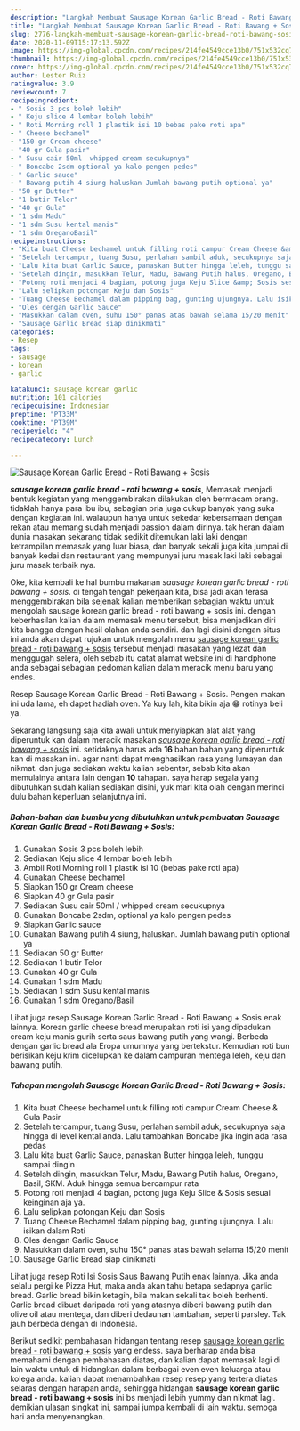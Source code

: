 ```yaml
---
description: "Langkah Membuat Sausage Korean Garlic Bread - Roti Bawang + Sosis yang Enak"
title: "Langkah Membuat Sausage Korean Garlic Bread - Roti Bawang + Sosis yang Enak"
slug: 2776-langkah-membuat-sausage-korean-garlic-bread-roti-bawang-sosis-yang-enak
date: 2020-11-09T15:17:13.592Z
image: https://img-global.cpcdn.com/recipes/214fe4549cce13b0/751x532cq70/sausage-korean-garlic-bread-roti-bawang-sosis-foto-resep-utama.jpg
thumbnail: https://img-global.cpcdn.com/recipes/214fe4549cce13b0/751x532cq70/sausage-korean-garlic-bread-roti-bawang-sosis-foto-resep-utama.jpg
cover: https://img-global.cpcdn.com/recipes/214fe4549cce13b0/751x532cq70/sausage-korean-garlic-bread-roti-bawang-sosis-foto-resep-utama.jpg
author: Lester Ruiz
ratingvalue: 3.9
reviewcount: 7
recipeingredient:
- " Sosis 3 pcs boleh lebih"
- " Keju slice 4 lembar boleh lebih"
- " Roti Morning roll 1 plastik isi 10 bebas pake roti apa"
- " Cheese bechamel"
- "150 gr Cream cheese"
- "40 gr Gula pasir"
- " Susu cair 50ml  whipped cream secukupnya"
- " Boncabe 2sdm optional ya kalo pengen pedes"
- " Garlic sauce"
- " Bawang putih 4 siung haluskan Jumlah bawang putih optional ya"
- "50 gr Butter"
- "1 butir Telor"
- "40 gr Gula"
- "1 sdm Madu"
- "1 sdm Susu kental manis"
- "1 sdm OreganoBasil"
recipeinstructions:
- "Kita buat Cheese bechamel untuk filling roti campur Cream Cheese &amp; Gula Pasir"
- "Setelah tercampur, tuang Susu, perlahan sambil aduk, secukupnya saja hingga di level kental anda. Lalu tambahkan Boncabe jika ingin ada rasa pedas"
- "Lalu kita buat Garlic Sauce, panaskan Butter hingga leleh, tunggu sampai dingin"
- "Setelah dingin, masukkan Telur, Madu, Bawang Putih halus, Oregano, Basil, SKM. Aduk hingga semua bercampur rata"
- "Potong roti menjadi 4 bagian, potong juga Keju Slice &amp; Sosis sesuai keinginan aja ya."
- "Lalu selipkan potongan Keju dan Sosis"
- "Tuang Cheese Bechamel dalam pipping bag, gunting ujungnya. Lalu isikan dalam Roti"
- "Oles dengan Garlic Sauce"
- "Masukkan dalam oven, suhu 150° panas atas bawah selama 15/20 menit"
- "Sausage Garlic Bread siap dinikmati"
categories:
- Resep
tags:
- sausage
- korean
- garlic

katakunci: sausage korean garlic 
nutrition: 101 calories
recipecuisine: Indonesian
preptime: "PT33M"
cooktime: "PT39M"
recipeyield: "4"
recipecategory: Lunch

---
```



![Sausage Korean Garlic Bread - Roti Bawang + Sosis](https://img-global.cpcdn.com/recipes/214fe4549cce13b0/751x532cq70/sausage-korean-garlic-bread-roti-bawang-sosis-foto-resep-utama.jpg)

<b><i>sausage korean garlic bread - roti bawang + sosis</i></b>, Memasak menjadi bentuk kegiatan yang menggembirakan dilakukan oleh bermacam orang. tidaklah hanya para ibu ibu, sebagian pria juga cukup banyak yang suka dengan kegiatan ini. walaupun hanya untuk sekedar kebersamaan dengan rekan atau memang sudah menjadi passion dalam dirinya. tak heran dalam dunia masakan sekarang tidak sedikit ditemukan laki laki dengan ketrampilan memasak yang luar biasa, dan banyak sekali juga kita jumpai di banyak kedai dan restaurant yang mempunyai juru masak laki laki sebagai juru masak terbaik nya.

Oke, kita kembali ke hal bumbu makanan <i>sausage korean garlic bread - roti bawang + sosis</i>. di tengah tengah pekerjaan kita, bisa jadi akan terasa menggembirakan bila sejenak kalian memberikan sebagian waktu untuk mengolah sausage korean garlic bread - roti bawang + sosis ini. dengan keberhasilan kalian dalam memasak menu tersebut, bisa menjadikan diri kita bangga dengan hasil olahan anda sendiri. dan lagi disini dengan situs ini anda akan dapat rujukan untuk mengolah menu <u>sausage korean garlic bread - roti bawang + sosis</u> tersebut menjadi masakan yang lezat dan menggugah selera, oleh sebab itu catat alamat website ini di handphone anda sebagai sebagian pedoman kalian dalam meracik menu baru yang endes.

Resep Sausage Korean Garlic Bread - Roti Bawang + Sosis. Pengen makan ini uda lama, eh dapet hadiah oven. Ya kuy lah, kita bikin aja 😁 rotinya beli ya.


Sekarang langsung saja kita awali untuk menyiapkan alat alat yang diperuntuk kan dalam meracik masakan <u><i>sausage korean garlic bread - roti bawang + sosis</i></u> ini. setidaknya harus ada <b>16</b> bahan bahan yang diperuntuk kan di masakan ini. agar nanti dapat menghasilkan rasa yang lumayan dan nikmat. dan juga sediakan waktu kalian sebentar, sebab kita akan memulainya antara lain dengan <b>10</b> tahapan. saya harap segala yang dibutuhkan sudah kalian sediakan disini, yuk mari kita olah dengan merinci dulu bahan keperluan selanjutnya ini.

<!--inarticleads1-->

##### Bahan-bahan dan bumbu yang dibutuhkan untuk pembuatan Sausage Korean Garlic Bread - Roti Bawang + Sosis:

1. Gunakan  Sosis 3 pcs boleh lebih
1. Sediakan  Keju slice 4 lembar boleh lebih
1. Ambil  Roti Morning roll 1 plastik isi 10 (bebas pake roti apa)
1. Gunakan  Cheese bechamel
1. Siapkan 150 gr Cream cheese
1. Siapkan 40 gr Gula pasir
1. Sediakan  Susu cair 50ml / whipped cream secukupnya
1. Gunakan  Boncabe 2sdm, optional ya kalo pengen pedes
1. Siapkan  Garlic sauce
1. Gunakan  Bawang putih 4 siung, haluskan. Jumlah bawang putih optional ya
1. Sediakan 50 gr Butter
1. Sediakan 1 butir Telor
1. Gunakan 40 gr Gula
1. Gunakan 1 sdm Madu
1. Sediakan 1 sdm Susu kental manis
1. Gunakan 1 sdm Oregano/Basil


Lihat juga resep Sausage Korean Garlic Bread - Roti Bawang + Sosis enak lainnya. Korean garlic cheese bread merupakan roti isi yang dipadukan cream keju manis gurih serta saus bawang putih yang wangi. Berbeda dengan garlic bread ala Eropa umumnya yang bertekstur. Kemudian roti bun berisikan keju krim dicelupkan ke dalam campuran mentega leleh, keju dan bawang putih. 

<!--inarticleads2-->

##### Tahapan mengolah Sausage Korean Garlic Bread - Roti Bawang + Sosis:

1. Kita buat Cheese bechamel untuk filling roti campur Cream Cheese &amp; Gula Pasir
1. Setelah tercampur, tuang Susu, perlahan sambil aduk, secukupnya saja hingga di level kental anda. Lalu tambahkan Boncabe jika ingin ada rasa pedas
1. Lalu kita buat Garlic Sauce, panaskan Butter hingga leleh, tunggu sampai dingin
1. Setelah dingin, masukkan Telur, Madu, Bawang Putih halus, Oregano, Basil, SKM. Aduk hingga semua bercampur rata
1. Potong roti menjadi 4 bagian, potong juga Keju Slice &amp; Sosis sesuai keinginan aja ya.
1. Lalu selipkan potongan Keju dan Sosis
1. Tuang Cheese Bechamel dalam pipping bag, gunting ujungnya. Lalu isikan dalam Roti
1. Oles dengan Garlic Sauce
1. Masukkan dalam oven, suhu 150° panas atas bawah selama 15/20 menit
1. Sausage Garlic Bread siap dinikmati


Lihat juga resep Roti Isi Sosis Saus Bawang Putih enak lainnya. Jika anda selalu pergi ke Pizza Hut, maka anda akan tahu betapa sedapnya garlic bread. Garlic bread bikin ketagih, bila makan sekali tak boleh berhenti. Garlic bread dibuat daripada roti yang atasnya diberi bawang putih dan olive oil atau mentega, dan diberi dedaunan tambahan, seperti parsley. Tak jauh berbeda dengan di Indonesia. 

Berikut sedikit pembahasan hidangan tentang resep <u>sausage korean garlic bread - roti bawang + sosis</u> yang endess. saya berharap anda bisa memahami dengan pembahasan diatas, dan kalian dapat memasak lagi di lain waktu untuk di hidangkan dalam berbagai even even keluarga atau kolega anda. kalian dapat menambahkan resep resep yang tertera diatas selaras dengan harapan anda, sehingga hidangan <b>sausage korean garlic bread - roti bawang + sosis</b> ini bs menjadi lebih yummy dan nikmat lagi. demikian ulasan singkat ini, sampai jumpa kembali di lain waktu. semoga hari anda menyenangkan.
